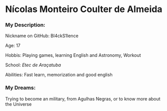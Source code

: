 # Nícolas Monteiro Coulter de Almeida

### My Description:
Nickname on GitHub: Bl4ckS1lence

Age: 17

Hobbis: Playing games, learning English and Astronomy, Workout

School: *Etec de Araçatuba*

Abilities: Fast learn, memorization and good english

### My Dreams:

Trying to become an military, from Agulhas Negras, or to know more about the Universe